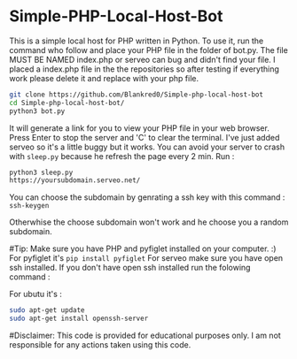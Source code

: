 # Simple-PHP-Local-Host-Bot
This is a simple local host for PHP written in Python.
To use it, run the command who follow and place your PHP file in the folder of bot.py. The file MUST BE NAMED index.php or serveo can bug and didn't find your file. I placed a index.php file in the the repositories so after testing if everything work please delete it and replace with your php file.
```bash
git clone https://github.com/Blankred0/Simple-php-local-host-bot
cd Simple-php-local-host-bot/
python3 bot.py
```
It will generate a link for you to view your PHP file in your web browser.
Press Enter to stop the server and 'C' to clear the terminal.
I've just added serveo so it's a little buggy but it works.
You can avoid your server to crash with `sleep.py` because he refresh the page every 2 min. Run :
```bash
python3 sleep.py  
https://yoursubdomain.serveo.net/
```

You can choose the subdomain by genrating a ssh key with this command :
`ssh-keygen`

Otherwhise the choose subdomain won't work and he choose you a random subdomain.


#Tip: Make sure you have PHP and pyfiglet installed on your computer. :)
For pyfiglet it's `pip install pyfiglet`
For serveo make sure you have open ssh installed.
If you don't have open ssh installed run the folowing command :

For ubutu it's : 
```bash
sudo apt-get update 
sudo apt-get install openssh-server
```
#Disclaimer: This code is provided for educational purposes only. I am not responsible for any actions taken using this code.
